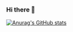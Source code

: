 ### Hi there 👋

[![Anurag's GitHub stats](https://github-readme-stats.vercel.app/api?username=sanburnu&hide=prs,contribs)](https://github.com/anuraghazra/github-readme-stats)

<!--
**sanburnu/sanburnu** is a ✨ _special_ ✨ repository because its `README.md` (this file) appears on your GitHub profile.

Here are some ideas to get you started:

- 🔭 I’m currently working on ...
- 🌱 I’m currently learning ...
- 👯 I’m looking to collaborate on ...
- 🤔 I’m looking for help with ...
- 💬 Ask me about ...
- 📫 How to reach me: ...
- 😄 Pronouns: ...
- ⚡ Fun fact: ...
-->
